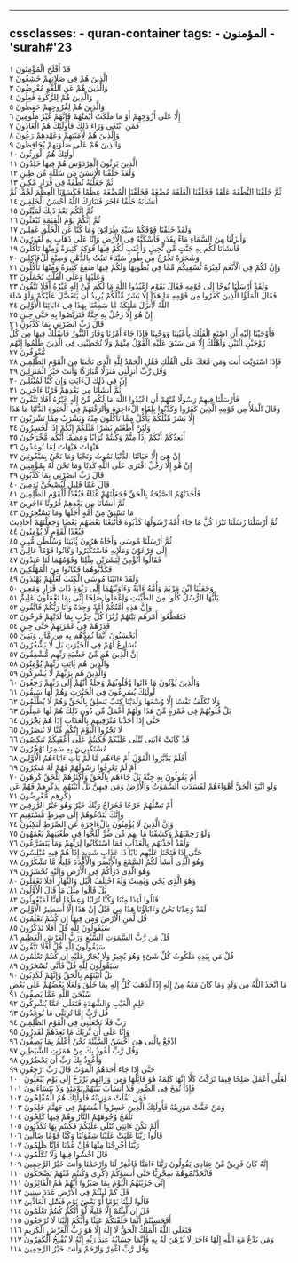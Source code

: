 
---
cssclasses:
    - quran-container
tags:
    - المؤمنون
    - 'surah#'23
---

قَدْ أَفْلَحَ الْمُؤْمِنُونَ  ١<br>
الَّذِينَ هُمْ فِى صَلَاتِهِمْ خَشِعُونَ  ٢<br>
وَالَّذِينَ هُمْ عَنِ اللَّغْوِ مُعْرِضُونَ  ٣<br>
وَالَّذِينَ هُمْ لِلزَّكَوةِ فَعِلُونَ  ٤<br>
وَالَّذِينَ هُمْ لِفُرُوجِهِمْ حَفِظُونَ  ٥<br>
إِلَّا عَلَى أَزْوَجِهِمْ أَوْ مَا مَلَكَتْ أَيْمَنُهُمْ فَإِنَّهُمْ غَيْرُ مَلُومِينَ  ٦<br>
فَمَنِ ابْتَغَى وَرَاءَ ذَلِكَ فَأُولَئِكَ هُمُ الْعَادُونَ  ٧<br>
وَالَّذِينَ هُمْ لِأَمَنَتِهِمْ وَعَهْدِهِمْ رَعُونَ  ٨<br>
وَالَّذِينَ هُمْ عَلَى صَلَوَتِهِمْ يُحَافِظُونَ  ٩<br>
أُولَئِكَ هُمُ الْوَرِثُونَ  ١۰<br>
الَّذِينَ يَرِثُونَ الْفِرْدَوْسَ هُمْ فِيهَا خَلِدُونَ  ١١<br>
وَلَقَدْ خَلَقْنَا الْإِنسَنَ مِن سُلَلَةٍ مِّن طِينٍ  ١٢<br>
ثُمَّ جَعَلْنَهُ نُطْفَةً فِى قَرَارٍ مَّكِينٍ  ١٣<br>
ثُمَّ خَلَقْنَا النُّطْفَةَ عَلَقَةً فَخَلَقْنَا الْعَلَقَةَ مُضْغَةً فَخَلَقْنَا الْمُضْغَةَ عِظَمًا فَكَسَوْنَا الْعِظَمَ لَحْمًا ثُمَّ أَنشَأْنَهُ خَلْقًا ءَاخَرَ فَتَبَارَكَ اللَّهُ أَحْسَنُ الْخَلِقِينَ  ١٤<br>
ثُمَّ إِنَّكُم بَعْدَ ذَلِكَ لَمَيِّتُونَ  ١٥<br>
ثُمَّ إِنَّكُمْ يَوْمَ الْقِيَمَةِ تُبْعَثُونَ  ١٦<br>
وَلَقَدْ خَلَقْنَا فَوْقَكُمْ سَبْعَ طَرَائِقَ وَمَا كُنَّا عَنِ الْخَلْقِ غَفِلِينَ  ١٧<br>
وَأَنزَلْنَا مِنَ السَّمَاءِ مَاءً بِقَدَرٍ فَأَسْكَنَّهُ فِى الْأَرْضِ وَإِنَّا عَلَى ذَهَابٍ بِهِ لَقَدِرُونَ  ١٨<br>
فَأَنشَأْنَا لَكُم بِهِ جَنَّتٍ مِّن نَّخِيلٍ وَأَعْنَبٍ لَّكُمْ فِيهَا فَوَكِهُ كَثِيرَةٌ وَمِنْهَا تَأْكُلُونَ  ١٩<br>
وَشَجَرَةً تَخْرُجُ مِن طُورِ سَيْنَاءَ تَنبُتُ بِالدُّهْنِ وَصِبْغٍ لِّلْءَاكِلِينَ  ٢۰<br>
وَإِنَّ لَكُمْ فِى الْأَنْعَمِ لَعِبْرَةً نُّسْقِيكُم مِّمَّا فِى بُطُونِهَا وَلَكُمْ فِيهَا مَنَفِعُ كَثِيرَةٌ وَمِنْهَا تَأْكُلُونَ  ٢١<br>
وَعَلَيْهَا وَعَلَى الْفُلْكِ تُحْمَلُونَ  ٢٢<br>
وَلَقَدْ أَرْسَلْنَا نُوحًا إِلَى قَوْمِهِ فَقَالَ يَقَوْمِ اعْبُدُوا اللَّهَ مَا لَكُم مِّنْ إِلَهٍ غَيْرُهُ أَفَلَا تَتَّقُونَ  ٢٣<br>
فَقَالَ الْمَلَؤُا الَّذِينَ كَفَرُوا مِن قَوْمِهِ مَا هَذَا إِلَّا بَشَرٌ مِّثْلُكُمْ يُرِيدُ أَن يَتَفَضَّلَ عَلَيْكُمْ وَلَوْ شَاءَ اللَّهُ لَأَنزَلَ مَلَئِكَةً مَّا سَمِعْنَا بِهَذَا فِى ءَابَائِنَا الْأَوَّلِينَ  ٢٤<br>
إِنْ هُوَ إِلَّا رَجُلٌ بِهِ جِنَّةٌ فَتَرَبَّصُوا بِهِ حَتَّى حِينٍ  ٢٥<br>
قَالَ رَبِّ انصُرْنِى بِمَا كَذَّبُونِ  ٢٦<br>
فَأَوْحَيْنَا إِلَيْهِ أَنِ اصْنَعِ الْفُلْكَ بِأَعْيُنِنَا وَوَحْيِنَا فَإِذَا جَاءَ أَمْرُنَا وَفَارَ التَّنُّورُ فَاسْلُكْ فِيهَا مِن كُلٍّ زَوْجَيْنِ اثْنَيْنِ وَأَهْلَكَ إِلَّا مَن سَبَقَ عَلَيْهِ الْقَوْلُ مِنْهُمْ وَلَا تُخَطِبْنِى فِى الَّذِينَ ظَلَمُوا إِنَّهُم مُّغْرَقُونَ  ٢٧<br>
فَإِذَا اسْتَوَيْتَ أَنتَ وَمَن مَّعَكَ عَلَى الْفُلْكِ فَقُلِ الْحَمْدُ لِلَّهِ الَّذِى نَجَّىنَا مِنَ الْقَوْمِ الظَّلِمِينَ  ٢٨<br>
وَقُل رَّبِّ أَنزِلْنِى مُنزَلًا مُّبَارَكًا وَأَنتَ خَيْرُ الْمُنزِلِينَ  ٢٩<br>
إِنَّ فِى ذَلِكَ لَءَايَتٍ وَإِن كُنَّا لَمُبْتَلِينَ  ٣۰<br>
ثُمَّ أَنشَأْنَا مِن بَعْدِهِمْ قَرْنًا ءَاخَرِينَ  ٣١<br>
فَأَرْسَلْنَا فِيهِمْ رَسُولًا مِّنْهُمْ أَنِ اعْبُدُوا اللَّهَ مَا لَكُم مِّنْ إِلَهٍ غَيْرُهُ أَفَلَا تَتَّقُونَ  ٣٢<br>
وَقَالَ الْمَلَأُ مِن قَوْمِهِ الَّذِينَ كَفَرُوا وَكَذَّبُوا بِلِقَاءِ الْءَاخِرَةِ وَأَتْرَفْنَهُمْ فِى الْحَيَوةِ الدُّنْيَا مَا هَذَا إِلَّا بَشَرٌ مِّثْلُكُمْ يَأْكُلُ مِمَّا تَأْكُلُونَ مِنْهُ وَيَشْرَبُ مِمَّا تَشْرَبُونَ  ٣٣<br>
وَلَئِنْ أَطَعْتُم بَشَرًا مِّثْلَكُمْ إِنَّكُمْ إِذًا لَّخَسِرُونَ  ٣٤<br>
أَيَعِدُكُمْ أَنَّكُمْ إِذَا مِتُّمْ وَكُنتُمْ تُرَابًا وَعِظَمًا أَنَّكُم مُّخْرَجُونَ  ٣٥<br>
هَيْهَاتَ هَيْهَاتَ لِمَا تُوعَدُونَ  ٣٦<br>
إِنْ هِىَ إِلَّا حَيَاتُنَا الدُّنْيَا نَمُوتُ وَنَحْيَا وَمَا نَحْنُ بِمَبْعُوثِينَ  ٣٧<br>
إِنْ هُوَ إِلَّا رَجُلٌ افْتَرَى عَلَى اللَّهِ كَذِبًا وَمَا نَحْنُ لَهُ بِمُؤْمِنِينَ  ٣٨<br>
قَالَ رَبِّ انصُرْنِى بِمَا كَذَّبُونِ  ٣٩<br>
قَالَ عَمَّا قَلِيلٍ لَّيُصْبِحُنَّ نَدِمِينَ  ٤۰<br>
فَأَخَذَتْهُمُ الصَّيْحَةُ بِالْحَقِّ فَجَعَلْنَهُمْ غُثَاءً فَبُعْدًا لِّلْقَوْمِ الظَّلِمِينَ  ٤١<br>
ثُمَّ أَنشَأْنَا مِن بَعْدِهِمْ قُرُونًا ءَاخَرِينَ  ٤٢<br>
مَا تَسْبِقُ مِنْ أُمَّةٍ أَجَلَهَا وَمَا يَسْتَْٔخِرُونَ  ٤٣<br>
ثُمَّ أَرْسَلْنَا رُسُلَنَا تَتْرَا كُلَّ مَا جَاءَ أُمَّةً رَّسُولُهَا كَذَّبُوهُ فَأَتْبَعْنَا بَعْضَهُم بَعْضًا وَجَعَلْنَهُمْ أَحَادِيثَ فَبُعْدًا لِّقَوْمٍ لَّا يُؤْمِنُونَ  ٤٤<br>
ثُمَّ أَرْسَلْنَا مُوسَى وَأَخَاهُ هَرُونَ بَِٔايَتِنَا وَسُلْطَنٍ مُّبِينٍ  ٤٥<br>
إِلَى فِرْعَوْنَ وَمَلَإِيهِ فَاسْتَكْبَرُوا وَكَانُوا قَوْمًا عَالِينَ  ٤٦<br>
فَقَالُوا أَنُؤْمِنُ لِبَشَرَيْنِ مِثْلِنَا وَقَوْمُهُمَا لَنَا عَبِدُونَ  ٤٧<br>
فَكَذَّبُوهُمَا فَكَانُوا مِنَ الْمُهْلَكِينَ  ٤٨<br>
وَلَقَدْ ءَاتَيْنَا مُوسَى الْكِتَبَ لَعَلَّهُمْ يَهْتَدُونَ  ٤٩<br>
وَجَعَلْنَا ابْنَ مَرْيَمَ وَأُمَّهُ ءَايَةً وَءَاوَيْنَهُمَا إِلَى رَبْوَةٍ ذَاتِ قَرَارٍ وَمَعِينٍ  ٥۰<br>
يَأَيُّهَا الرُّسُلُ كُلُوا مِنَ الطَّيِّبَتِ وَاعْمَلُوا صَلِحًا إِنِّى بِمَا تَعْمَلُونَ عَلِيمٌ  ٥١<br>
وَإِنَّ هَذِهِ أُمَّتُكُمْ أُمَّةً وَحِدَةً وَأَنَا رَبُّكُمْ فَاتَّقُونِ  ٥٢<br>
فَتَقَطَّعُوا أَمْرَهُم بَيْنَهُمْ زُبُرًا كُلُّ حِزْبٍ بِمَا لَدَيْهِمْ فَرِحُونَ  ٥٣<br>
فَذَرْهُمْ فِى غَمْرَتِهِمْ حَتَّى حِينٍ  ٥٤<br>
أَيَحْسَبُونَ أَنَّمَا نُمِدُّهُم بِهِ مِن مَّالٍ وَبَنِينَ  ٥٥<br>
نُسَارِعُ لَهُمْ فِى الْخَيْرَتِ بَل لَّا يَشْعُرُونَ  ٥٦<br>
إِنَّ الَّذِينَ هُم مِّنْ خَشْيَةِ رَبِّهِم مُّشْفِقُونَ  ٥٧<br>
وَالَّذِينَ هُم بَِٔايَتِ رَبِّهِمْ يُؤْمِنُونَ  ٥٨<br>
وَالَّذِينَ هُم بِرَبِّهِمْ لَا يُشْرِكُونَ  ٥٩<br>
وَالَّذِينَ يُؤْتُونَ مَا ءَاتَوا وَّقُلُوبُهُمْ وَجِلَةٌ أَنَّهُمْ إِلَى رَبِّهِمْ رَجِعُونَ  ٦۰<br>
أُولَئِكَ يُسَرِعُونَ فِى الْخَيْرَتِ وَهُمْ لَهَا سَبِقُونَ  ٦١<br>
وَلَا نُكَلِّفُ نَفْسًا إِلَّا وُسْعَهَا وَلَدَيْنَا كِتَبٌ يَنطِقُ بِالْحَقِّ وَهُمْ لَا يُظْلَمُونَ  ٦٢<br>
بَلْ قُلُوبُهُمْ فِى غَمْرَةٍ مِّنْ هَذَا وَلَهُمْ أَعْمَلٌ مِّن دُونِ ذَلِكَ هُمْ لَهَا عَمِلُونَ  ٦٣<br>
حَتَّى إِذَا أَخَذْنَا مُتْرَفِيهِم بِالْعَذَابِ إِذَا هُمْ يَجَْٔرُونَ  ٦٤<br>
لَا تَجَْٔرُوا الْيَوْمَ إِنَّكُم مِّنَّا لَا تُنصَرُونَ  ٦٥<br>
قَدْ كَانَتْ ءَايَتِى تُتْلَى عَلَيْكُمْ فَكُنتُمْ عَلَى أَعْقَبِكُمْ تَنكِصُونَ  ٦٦<br>
مُسْتَكْبِرِينَ بِهِ سَمِرًا تَهْجُرُونَ  ٦٧<br>
أَفَلَمْ يَدَّبَّرُوا الْقَوْلَ أَمْ جَاءَهُم مَّا لَمْ يَأْتِ ءَابَاءَهُمُ الْأَوَّلِينَ  ٦٨<br>
أَمْ لَمْ يَعْرِفُوا رَسُولَهُمْ فَهُمْ لَهُ مُنكِرُونَ  ٦٩<br>
أَمْ يَقُولُونَ بِهِ جِنَّةٌ بَلْ جَاءَهُم بِالْحَقِّ وَأَكْثَرُهُمْ لِلْحَقِّ كَرِهُونَ  ٧۰<br>
وَلَوِ اتَّبَعَ الْحَقُّ أَهْوَاءَهُمْ لَفَسَدَتِ السَّمَوَتُ وَالْأَرْضُ وَمَن فِيهِنَّ بَلْ أَتَيْنَهُم بِذِكْرِهِمْ فَهُمْ عَن ذِكْرِهِم مُّعْرِضُونَ  ٧١<br>
أَمْ تَسَْٔلُهُمْ خَرْجًا فَخَرَاجُ رَبِّكَ خَيْرٌ وَهُوَ خَيْرُ الرَّزِقِينَ  ٧٢<br>
وَإِنَّكَ لَتَدْعُوهُمْ إِلَى صِرَطٍ مُّسْتَقِيمٍ  ٧٣<br>
وَإِنَّ الَّذِينَ لَا يُؤْمِنُونَ بِالْءَاخِرَةِ عَنِ الصِّرَطِ لَنَكِبُونَ  ٧٤<br>
وَلَوْ رَحِمْنَهُمْ وَكَشَفْنَا مَا بِهِم مِّن ضُرٍّ لَّلَجُّوا فِى طُغْيَنِهِمْ يَعْمَهُونَ  ٧٥<br>
وَلَقَدْ أَخَذْنَهُم بِالْعَذَابِ فَمَا اسْتَكَانُوا لِرَبِّهِمْ وَمَا يَتَضَرَّعُونَ  ٧٦<br>
حَتَّى إِذَا فَتَحْنَا عَلَيْهِم بَابًا ذَا عَذَابٍ شَدِيدٍ إِذَا هُمْ فِيهِ مُبْلِسُونَ  ٧٧<br>
وَهُوَ الَّذِى أَنشَأَ لَكُمُ السَّمْعَ وَالْأَبْصَرَ وَالْأَفِْٔدَةَ قَلِيلًا مَّا تَشْكُرُونَ  ٧٨<br>
وَهُوَ الَّذِى ذَرَأَكُمْ فِى الْأَرْضِ وَإِلَيْهِ تُحْشَرُونَ  ٧٩<br>
وَهُوَ الَّذِى يُحْىِ وَيُمِيتُ وَلَهُ اخْتِلَفُ الَّيْلِ وَالنَّهَارِ أَفَلَا تَعْقِلُونَ  ٨۰<br>
بَلْ قَالُوا مِثْلَ مَا قَالَ الْأَوَّلُونَ  ٨١<br>
قَالُوا أَءِذَا مِتْنَا وَكُنَّا تُرَابًا وَعِظَمًا أَءِنَّا لَمَبْعُوثُونَ  ٨٢<br>
لَقَدْ وُعِدْنَا نَحْنُ وَءَابَاؤُنَا هَذَا مِن قَبْلُ إِنْ هَذَا إِلَّا أَسَطِيرُ الْأَوَّلِينَ  ٨٣<br>
قُل لِّمَنِ الْأَرْضُ وَمَن فِيهَا إِن كُنتُمْ تَعْلَمُونَ  ٨٤<br>
سَيَقُولُونَ لِلَّهِ قُلْ أَفَلَا تَذَكَّرُونَ  ٨٥<br>
قُلْ مَن رَّبُّ السَّمَوَتِ السَّبْعِ وَرَبُّ الْعَرْشِ الْعَظِيمِ  ٨٦<br>
سَيَقُولُونَ لِلَّهِ قُلْ أَفَلَا تَتَّقُونَ  ٨٧<br>
قُلْ مَن بِيَدِهِ مَلَكُوتُ كُلِّ شَىْءٍ وَهُوَ يُجِيرُ وَلَا يُجَارُ عَلَيْهِ إِن كُنتُمْ تَعْلَمُونَ  ٨٨<br>
سَيَقُولُونَ لِلَّهِ قُلْ فَأَنَّى تُسْحَرُونَ  ٨٩<br>
بَلْ أَتَيْنَهُم بِالْحَقِّ وَإِنَّهُمْ لَكَذِبُونَ  ٩۰<br>
مَا اتَّخَذَ اللَّهُ مِن وَلَدٍ وَمَا كَانَ مَعَهُ مِنْ إِلَهٍ إِذًا لَّذَهَبَ كُلُّ إِلَهٍ بِمَا خَلَقَ وَلَعَلَا بَعْضُهُمْ عَلَى بَعْضٍ سُبْحَنَ اللَّهِ عَمَّا يَصِفُونَ  ٩١<br>
عَلِمِ الْغَيْبِ وَالشَّهَدَةِ فَتَعَلَى عَمَّا يُشْرِكُونَ  ٩٢<br>
قُل رَّبِّ إِمَّا تُرِيَنِّى مَا يُوعَدُونَ  ٩٣<br>
رَبِّ فَلَا تَجْعَلْنِى فِى الْقَوْمِ الظَّلِمِينَ  ٩٤<br>
وَإِنَّا عَلَى أَن نُّرِيَكَ مَا نَعِدُهُمْ لَقَدِرُونَ  ٩٥<br>
ادْفَعْ بِالَّتِى هِىَ أَحْسَنُ السَّيِّئَةَ نَحْنُ أَعْلَمُ بِمَا يَصِفُونَ  ٩٦<br>
وَقُل رَّبِّ أَعُوذُ بِكَ مِنْ هَمَزَتِ الشَّيَطِينِ  ٩٧<br>
وَأَعُوذُ بِكَ رَبِّ أَن يَحْضُرُونِ  ٩٨<br>
حَتَّى إِذَا جَاءَ أَحَدَهُمُ الْمَوْتُ قَالَ رَبِّ ارْجِعُونِ  ٩٩<br>
لَعَلِّى أَعْمَلُ صَلِحًا فِيمَا تَرَكْتُ كَلَّا إِنَّهَا كَلِمَةٌ هُوَ قَائِلُهَا وَمِن وَرَائِهِم بَرْزَخٌ إِلَى يَوْمِ يُبْعَثُونَ  ١۰۰<br>
فَإِذَا نُفِخَ فِى الصُّورِ فَلَا أَنسَابَ بَيْنَهُمْ يَوْمَئِذٍ وَلَا يَتَسَاءَلُونَ  ١۰١<br>
فَمَن ثَقُلَتْ مَوَزِينُهُ فَأُولَئِكَ هُمُ الْمُفْلِحُونَ  ١۰٢<br>
وَمَنْ خَفَّتْ مَوَزِينُهُ فَأُولَئِكَ الَّذِينَ خَسِرُوا أَنفُسَهُمْ فِى جَهَنَّمَ خَلِدُونَ  ١۰٣<br>
تَلْفَحُ وُجُوهَهُمُ النَّارُ وَهُمْ فِيهَا كَلِحُونَ  ١۰٤<br>
أَلَمْ تَكُنْ ءَايَتِى تُتْلَى عَلَيْكُمْ فَكُنتُم بِهَا تُكَذِّبُونَ  ١۰٥<br>
قَالُوا رَبَّنَا غَلَبَتْ عَلَيْنَا شِقْوَتُنَا وَكُنَّا قَوْمًا ضَالِّينَ  ١۰٦<br>
رَبَّنَا أَخْرِجْنَا مِنْهَا فَإِنْ عُدْنَا فَإِنَّا ظَلِمُونَ  ١۰٧<br>
قَالَ اخْسَُٔوا فِيهَا وَلَا تُكَلِّمُونِ  ١۰٨<br>
إِنَّهُ كَانَ فَرِيقٌ مِّنْ عِبَادِى يَقُولُونَ رَبَّنَا ءَامَنَّا فَاغْفِرْ لَنَا وَارْحَمْنَا وَأَنتَ خَيْرُ الرَّحِمِينَ  ١۰٩<br>
فَاتَّخَذْتُمُوهُمْ سِخْرِيًّا حَتَّى أَنسَوْكُمْ ذِكْرِى وَكُنتُم مِّنْهُمْ تَضْحَكُونَ  ١١۰<br>
إِنِّى جَزَيْتُهُمُ الْيَوْمَ بِمَا صَبَرُوا أَنَّهُمْ هُمُ الْفَائِزُونَ  ١١١<br>
قَلَ كَمْ لَبِثْتُمْ فِى الْأَرْضِ عَدَدَ سِنِينَ  ١١٢<br>
قَالُوا لَبِثْنَا يَوْمًا أَوْ بَعْضَ يَوْمٍ فَسَْٔلِ الْعَادِّينَ  ١١٣<br>
قَلَ إِن لَّبِثْتُمْ إِلَّا قَلِيلًا لَّوْ أَنَّكُمْ كُنتُمْ تَعْلَمُونَ  ١١٤<br>
أَفَحَسِبْتُمْ أَنَّمَا خَلَقْنَكُمْ عَبَثًا وَأَنَّكُمْ إِلَيْنَا لَا تُرْجَعُونَ  ١١٥<br>
فَتَعَلَى اللَّهُ الْمَلِكُ الْحَقُّ لَا إِلَهَ إِلَّا هُوَ رَبُّ الْعَرْشِ الْكَرِيمِ  ١١٦<br>
وَمَن يَدْعُ مَعَ اللَّهِ إِلَهًا ءَاخَرَ لَا بُرْهَنَ لَهُ بِهِ فَإِنَّمَا حِسَابُهُ عِندَ رَبِّهِ إِنَّهُ لَا يُفْلِحُ الْكَفِرُونَ  ١١٧<br>
وَقُل رَّبِّ اغْفِرْ وَارْحَمْ وَأَنتَ خَيْرُ الرَّحِمِينَ  ١١٨<br>
